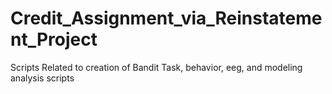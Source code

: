 # Credit_Assignment_via_Reinstatement_Project
 Scripts Related to creation of Bandit Task, behavior, eeg, and modeling analysis scripts
